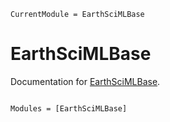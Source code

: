 ```@meta
CurrentModule = EarthSciMLBase
```

# EarthSciMLBase

Documentation for [EarthSciMLBase](https://github.com/EarthSciML/EarthSciMLBase.jl).

```@index
```

```@autodocs
Modules = [EarthSciMLBase]
```
